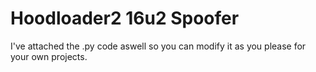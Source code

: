# Hoodloader2 16u2 Spoofer

I've attached the .py code aswell so you can modify it as you please for your own projects.
